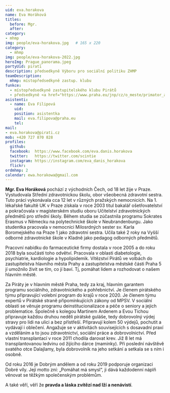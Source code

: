 ```yaml
---
uid: eva.horakova
name: Eva Horáková
titles:
  before: Mgr. 
  after:
category:
- mhmp
img: people/eva-horakova.jpg   # 165 x 220
category:
  - mhmp
img: people/eva-horakova-2022.jpg
heroImg: Prague_panorama.jpeg
partyUid: pirati
description: předsedkyně Výboru pro sociální politiku ZHMP
teamDescription:
  mhmp: místopředsedkyně zastup. klubu
funkce: 
  - místopředsedkyně zastupitelského klubu Pirátů
  - předsedkyně <a href="https://www.praha.eu/jnp/cz/o_meste/primator_a_volene_organy/zastupitelstvo/vybory_zastupitelstva/index.html?committeeId=33582">Výboru pro sociální politiku ZHMP</a>  
asistenti:
  - name: Eva Filipová
    uid: 
    position: asistentka
    mail: eva.filipova@praha.eu
    tel:
mail:
- eva.horakova@pirati.cz
mob: +420 727 870 828
profiles:
  github:       
  facebook:  https://www.facebook.com/eva.danis.horakova  
  twitter:   https://twitter.com/scintie
  instagram: https://instagram.com/eva_danis_horakova
  flickr:		  
ordmhmp: 2
calendar: ewa.horakowa@gmail.com
---
```


**Mgr. Eva Horáková** pochází z východních Čech, od 18 let žije v Praze. Vystudovala Střední zdravotnickou školu, obor všeobecná zdravotní sestra. Tuto práci vykonávala cca 12 let v různých pražských nemocnicích. Na 1. lékařské fakultě UK v Praze získala v roce 2003 titul bakalář ošetřovatelství a pokračovala v magisterském studiu oboru Učitelství zdravotnických předmětů pro střední školy. Během studia se zúčastnila programu Sokrates Erasmus v Německu na polytechnické škole v Neubrandenburgu. Jako studentka pracovala v nemocnici Milosrdných sester sv. Karla Boromejského na Praze 1 jako zdravotní sestra. Učila také 2 roky na Vyšší odborné zdravotnické škole v Kladně jako pedagog odborných předmětů.

Pracovní nabídku do farmaceutické firmy dostala v roce 2005 a do roku 2018 byla součástí toho odvětví. Pracovala v oblasti diabetologie, psychiatrie, kardiologie a hypolipidemik. Vítězství Pirátů ve volbách do zastupitelstva hlavního města Prahy a zastupitelstva městské části Praha 5 jí umožnilo živit se tím, co jí baví. Tj, pomáhat lidem a rozhodovat o našem hlavním městě.

Za Piráty je v hlavním městě Praha, tedy za kraj, hlavním garantem programu sociálního, zdravotnického a pohřebnictví. Je členem pirátského týmu připravující volební program do krajů v roce 2020. Je členem týmu expertů v Pirátské straně připomínkujících zákony od MPSV. V sociální oblasti se věnuje programu deinstitucionalizace a péče o seniory a jejich problematice. Společně s kolegou Martinem Ardenem a Evou Tichou připravuje každou druhou neděli pirátské guláše, tedy dobrovolný výdej stravy pro lidi na ulici a bez přístřeší. Připravují kolem 50 výdejů, pochutit a vydávají i oblečení.
Angažuje se v aktivitách souvisejících s dosavadní praxí a vzděláním a to jsou zdravotnictví, sociální práce a dobrovolnictví. Před vlastní transplantací v roce 2011 chodila darovat krev. Již 8 let má transplantovanou ledvinu od žijícího dárce (maminky). Při poslední návštěvě svatého otce Dalajlamy, byla dobrovolník na jeho setkání a setkala se s ním i osobně.

Od roku 2016 je Dobrým andělem a od roku 2019 podporuje organizaci Dobré víly. Její motto zní: „Pomáhat má smysl“, ji dává každodenní náplň věnovat se těžkým společenským problémům.

A také věří, věří že **pravda a láska zvítězí nad lží a nenávistí**.
